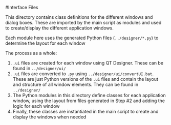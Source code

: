 #Interface Files

This directory contains class definitions for the different windows and dialog 
boxes. These are imported by the main script as modules and used to 
create/display the different application windows.

Each module here uses the generated Python files (`../designer/*.py`) to
determine the layout for each window

The process as a whole:
1. `.ui` files are created for each window using QT Designer. These can be 
found in `../designer/ui/`
2. `.ui` files are converted to `.py` using `../designer/ui/convertUI.bat`.
These are just Python versions of the `.ui` files and contain the layout and
structure of all window elements. They can be found in `../designer/`
3. The Python modules in this directory define classes for each application 
window, using the layout from files generated in Step #2 and adding the 
logic for each window
4. Finally, these classes are instantiated in the main script to create and
display the windows when needed
